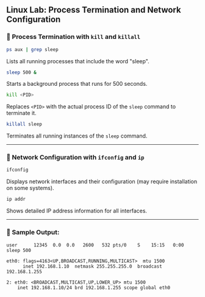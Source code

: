 ##  Linux Lab: Process Termination and Network Configuration

### 🔹 Process Termination with `kill` and `killall`

```bash
ps aux | grep sleep
```

Lists all running processes that include the word "sleep".

```bash
sleep 500 &
```

Starts a background process that runs for 500 seconds.

```bash
kill <PID>
```

Replaces `<PID>` with the actual process ID of the `sleep` command to terminate it.

```bash
killall sleep
```

Terminates all running instances of the `sleep` command.

---

### 🔹 Network Configuration with `ifconfig` and `ip`

```bash
ifconfig
```

Displays network interfaces and their configuration (may require installation on some systems).

```bash
ip addr
```

Shows detailed IP address information for all interfaces.

---

### 🧪 Sample Output:

```
user      12345  0.0  0.0   2600   532 pts/0    S    15:15   0:00 sleep 500

eth0: flags=4163<UP,BROADCAST,RUNNING,MULTICAST>  mtu 1500
      inet 192.168.1.10  netmask 255.255.255.0  broadcast 192.168.1.255

2: eth0: <BROADCAST,MULTICAST,UP,LOWER_UP> mtu 1500
    inet 192.168.1.10/24 brd 192.168.1.255 scope global eth0
```


